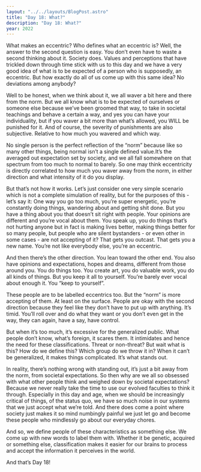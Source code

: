 ```yaml
---
layout: "../../layouts/BlogPost.astro"
title: "Day 18: What?"
description: "Day 18: What?"
year: 2022
---
```


What makes an eccentric? Who defines what an eccentric is? Well, the answer to the second question is easy. You don’t even have to waste a second thinking about it. Society does. Values and perceptions that have trickled down through time stick with us to this day and we have a very good idea of what is to be expected of a person who is supposedly, an eccentric. But how exactly do all of us come up with this same idea? No deviations among anybody?

Well to be honest, when we think about it, we all waver a bit here and there from the norm. But we all know what is to be expected of ourselves or someone else because we’ve been groomed that way, to take in societal teachings and behave a certain a way, and yes you can have your individuality, but if you waver a bit more than what’s allowed, you WILL be punished for it. And of course, the severity of punishments are also subjective. Relative to how much you wavered and which way.

No single person is the perfect reflection of the “norm” because like so many other things, being normal isn’t a single defined value.It’s the averaged out expectation set by society, and we all fall somewhere on that spectrum from too much to normal to barely. So one may think eccentricity is directly correlated to how much you waver away from the norm, in either direction and what intensity of it do you display.

But that’s not how it works. Let’s just consider one very simple scenario which is not a complete simulation of reality, but for the purposes of this - let’s say it: One way you go too much, you’re super energetic, you’re constantly doing things, wandering about and getting shit done. But you have a thing about you that doesn’t sit right with people. Your opinions are different and you’re vocal about them. You speak up, you do things that’s not hurting anyone but in fact is making lives better, making things better for so many people, but people who are silent bystanders - or even other in some cases - are not accepting of it? That gets you outcast. That gets you a new name. You’re not like everybody else, you’re an eccentric.

And then there’s the other direction. You lean toward the other end. You also have opinions and expectations, hopes and dreams, different from those around you. You do things too. You create art, you do valuable work, you do all kinds of things. But you keep it all to yourself. You’re barely ever vocal about enough it. You “keep to yourself”.

These people are to be labelled eccentrics too. But the “norm” is more accepting of them. At least on the surface. People are okay with the second direction because they feel like they don’t have to put up with anything. It’s timid. You’ll roll over and do what they want or you don’t even get in the way, they can again, have a say, have control.

But when it’s too much, it’s excessive for the generalized public. What people don’t know, what’s foreign, it scares them. It intimidates and hence the need for these classifications. Threat or non-threat? But wait what is this? How do we define this? Which group do we throw it in? When it can’t be generalized, it makes things complicated. It’s what stands out.

In reality, there’s nothing wrong with standing out, it’s just a bit away from the norm, from societal expectations. So then why are we all so obsessed with what other people think and weighed down by societal expectations? Because we never really take the time to use our evolved faculties to think it through. Especially in this day and age, when we should be increasingly critical of things, of the status quo, we have so much noise in our systems that we just accept what we’re told. And there does come a point where society just makes it so mind numbingly painful we just let go and become these people who mindlessly go about our everyday chores.

And so, we define people of these characteristics as something else. We come up with new words to label them with. Whether it be genetic, acquired or something else, classification makes it easier for our brains to process and accept the information it perceives in the world.

And that’s Day 18!
